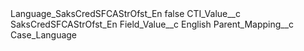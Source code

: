 <?xml version="1.0" encoding="UTF-8"?>
<CustomMetadata xmlns="http://soap.sforce.com/2006/04/metadata" xmlns:xsi="http://www.w3.org/2001/XMLSchema-instance" xmlns:xsd="http://www.w3.org/2001/XMLSchema">
    <label>Language_SaksCredSFCAStrOfst_En</label>
    <protected>false</protected>
    <values>
        <field>CTI_Value__c</field>
        <value xsi:type="xsd:string">SaksCredSFCAStrOfst_En</value>
    </values>
    <values>
        <field>Field_Value__c</field>
        <value xsi:type="xsd:string">English</value>
    </values>
    <values>
        <field>Parent_Mapping__c</field>
        <value xsi:type="xsd:string">Case_Language</value>
    </values>
</CustomMetadata>
